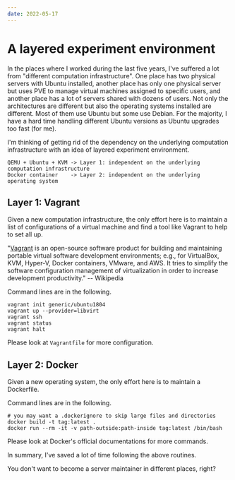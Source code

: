 ```yaml
---
date: 2022-05-17
---
```


# A layered experiment environment

In the places where I worked during the last five years, I've suffered a lot
from "different computation infrastructure". One place has two physical servers
with Ubuntu installed, another place has only one physical server but uses PVE
to manage virtual machines assigned to specific users, and another place has a
lot of servers shared with dozens of users. Not only the architectures are
different but also the operating systems installed are different. Most of them
use Ubuntu but some use Debian. For the majority, I have a hard time handling
different Ubuntu versions as Ubuntu upgrades too fast (for me).

I'm thinking of getting rid of the dependency on the underlying computation
infrastructure with an idea of layered experiment environment.

```
QEMU + Ubuntu + KVM -> Layer 1: independent on the underlying computation infrastructure
Docker container    -> Layer 2: independent on the underlying operating system
```

## Layer 1: Vagrant

Given a new computation infrastructure, the only effort here is to maintain a
list of configurations of a virtual machine and find a tool like Vagrant to help
to set all up.

"[Vagrant](https://en.wikipedia.org/wiki/Vagrant_(software)) is an open-source
software product for building and maintaining portable virtual software
development environments; e.g., for VirtualBox, KVM, Hyper-V, Docker containers,
VMware, and AWS. It tries to simplify the software configuration management of
virtualization in order to increase development productivity." -- Wikipedia

Command lines are in the following.

```
vagrant init generic/ubuntu1804
vagrant up --provider=libvirt
vagrant ssh
vagrant status
vagrant halt
```

Please look at `Vagrantfile` for more configuration.

[^1]: [install libVirt on Ubuntu 20.04](https://linuxize.com/post/how-to-install-kvm-on-ubuntu-20-04/)
[^2]: [usage of libvirt vagrant](https://ostechnix.com/how-to-use-vagrant-with-libvirt-kvm-provider/)

## Layer 2: Docker

Given a new operating system, the only effort here is to maintain a Dockerfile.

Command lines are in the following.

```
# you may want a .dockerignore to skip large files and directories
docker build -t tag:latest .
docker run --rm -it -v path-outside:path-inside tag:latest /bin/bash
```

Please look at Docker's official documentations for more commands.

In summary, I've saved a lot of time following the above routines.

You don't want to become a server maintainer in different places, right?